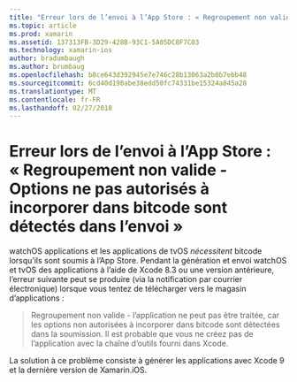```yaml
---
title: "Erreur lors de l’envoi à l’App Store : « Regroupement non valide - Options ne pas autorisés à incorporer dans bitcode sont détectés dans l’envoi »"
ms.topic: article
ms.prod: xamarin
ms.assetid: 137313FB-3D29-428B-93C1-5A05DC8F7C03
ms.technology: xamarin-ios
author: bradumbaugh
ms.author: brumbaug
ms.openlocfilehash: b8ce643d392945e7e746c28b13063a2b0b7ebb48
ms.sourcegitcommit: 6cd40d190abe38edd50fc74331be15324a845a28
ms.translationtype: MT
ms.contentlocale: fr-FR
ms.lasthandoff: 02/27/2018
---
```

# <a name="error-when-submitting-to-app-store-invalid-bundle---options-not-allowed-to-be-embedded-in-bitcode-are-detected-in-the-submission"></a>Erreur lors de l’envoi à l’App Store : « Regroupement non valide - Options ne pas autorisés à incorporer dans bitcode sont détectés dans l’envoi »

watchOS applications et les applications de tvOS _nécessitent_ bitcode lorsqu’ils sont soumis à l’App Store. Pendant la génération et envoi watchOS et tvOS des applications à l’aide de Xcode 8.3 ou une version antérieure, l’erreur suivante peut se produire (via la notification par courrier électronique) lorsque vous tentez de télécharger vers le magasin d’applications :

>Regroupement non valide - l’application ne peut pas être traitée, car les options non autorisées à incorporer dans bitcode sont détectées dans la soumission. Il est probable que vous ne créez pas de l’application avec la chaîne d’outils fourni dans Xcode.

La solution à ce problème consiste à générer les applications avec Xcode 9 et la dernière version de Xamarin.iOS.
